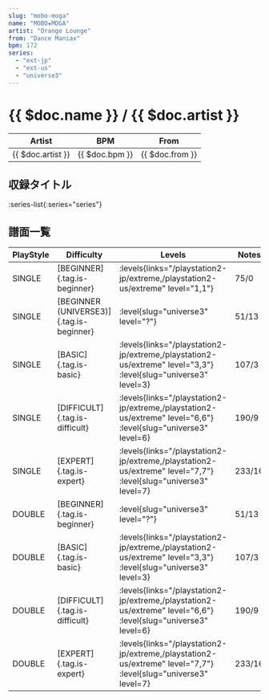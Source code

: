 ```yaml
---
slug: "mobo-moga"
name: "MOBO★MOGA"
artist: "Orange Lounge"
from: "Dance Maniax"
bpm: 172
series:
  - "ext-jp"
  - "ext-us"
  - "universe3"
---
```


# {{ $doc.name }} / {{ $doc.artist }}

|Artist|BPM|From|
|------|---|----|
|{{ $doc.artist }}|{{ $doc.bpm }}|{{ $doc.from }}|

## 収録タイトル

:series-list{:series="series"}

## 譜面一覧

|PlayStyle|Difficulty|Levels|Notes|Movie|
|---------|----------|------|-----|-----|
|SINGLE|[BEGINNER]{.tag.is-beginner}| :levels{links="/playstation2-jp/extreme,/playstation2-us/extreme" level="1,1"}|75/0||
|SINGLE|[BEGINNER (UNIVERSE3)]{.tag.is-beginner}|<div class="field is-grouped is-grouped-multiline"> :level{slug="universe3" level="?"}</div>|51/13||
|SINGLE|[BASIC]{.tag.is-basic}| :levels{links="/playstation2-jp/extreme,/playstation2-us/extreme" level="3,3"} :level{slug="universe3" level=3}|107/3||
|SINGLE|[DIFFICULT]{.tag.is-difficult}| :levels{links="/playstation2-jp/extreme,/playstation2-us/extreme" level="6,6"} :level{slug="universe3" level=6}|190/9||
|SINGLE|[EXPERT]{.tag.is-expert}| :levels{links="/playstation2-jp/extreme,/playstation2-us/extreme" level="7,7"} :level{slug="universe3" level=7}|233/16||
|DOUBLE|[BEGINNER]{.tag.is-beginner}|<div class="field is-grouped is-grouped-multiline"> :level{slug="universe3" level="?"}</div>|51/13||
|DOUBLE|[BASIC]{.tag.is-basic}| :levels{links="/playstation2-jp/extreme,/playstation2-us/extreme" level="3,3"} :level{slug="universe3" level=3}|107/3||
|DOUBLE|[DIFFICULT]{.tag.is-difficult}| :levels{links="/playstation2-jp/extreme,/playstation2-us/extreme" level="6,6"} :level{slug="universe3" level=6}|190/9||
|DOUBLE|[EXPERT]{.tag.is-expert}| :levels{links="/playstation2-jp/extreme,/playstation2-us/extreme" level="7,7"} :level{slug="universe3" level=7}|233/16||
